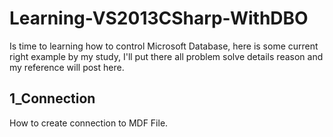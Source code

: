 # Learning-VS2013CSharp-WithDBO

Is time to learning how to control Microsoft Database, here is some current right example by my study, I'll put there all problem solve details reason and my reference will post here.

## 1_Connection
How to create connection to MDF File.
